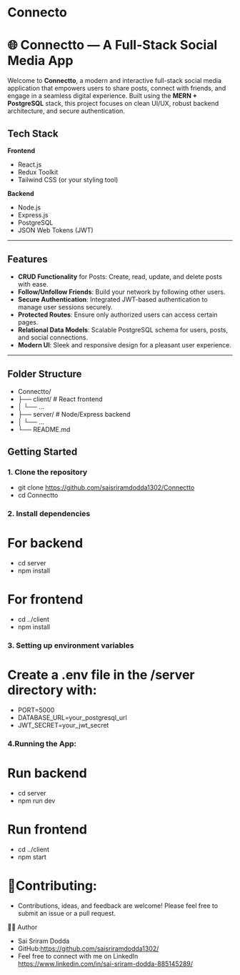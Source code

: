 # Connecto
# 🌐 Connectto — A Full-Stack Social Media App

Welcome to **Connectto**, a modern and interactive full-stack social media application that empowers users to share posts, connect with friends, and engage in a seamless digital experience. Built using the **MERN + PostgreSQL** stack, this project focuses on clean UI/UX, robust backend architecture, and secure authentication.

##  Tech Stack

**Frontend**
- React.js
- Redux Toolkit
- Tailwind CSS (or your styling tool)

**Backend**
- Node.js
- Express.js
- PostgreSQL
- JSON Web Tokens (JWT)

---

## Features

-  **CRUD Functionality** for Posts: Create, read, update, and delete posts with ease.
-  **Follow/Unfollow Friends**: Build your network by following other users.
-  **Secure Authentication**: Integrated JWT-based authentication to manage user sessions securely.
-  **Protected Routes**: Ensure only authorized users can access certain pages.
-  **Relational Data Models**: Scalable PostgreSQL schema for users, posts, and social connections.
-  **Modern UI**: Sleek and responsive design for a pleasant user experience.

---

##  Folder Structure
- Connectto/
- ├── client/ # React frontend
- │ └── ...
- ├── server/ # Node/Express backend
- │ └── ...
- └── README.md

##  Getting Started
### 1. Clone the repository

- git clone https://github.com/saisriramdodda1302/Connectto
- cd Connectto

### 2. Install dependencies

# For backend
- cd server
- npm install
# For frontend
- cd ../client
- npm install

### 3. Setting up environment variables
# Create a .env file in the /server directory with:
- PORT=5000
- DATABASE_URL=your_postgresql_url
- JWT_SECRET=your_jwt_secret

### 4.Running the App:
# Run backend
- cd server
- npm run dev
# Run frontend
- cd ../client
- npm start


# 🤝Contributing:
- Contributions, ideas, and feedback are welcome! Please feel free to submit an issue or a pull request.

🧑‍💻 Author
- Sai Sriram Dodda
- GitHub:https://github.com/saisriramdodda1302/
- Feel free to connect with me on LinkedIn https://www.linkedin.com/in/sai-sriram-dodda-885145289/
